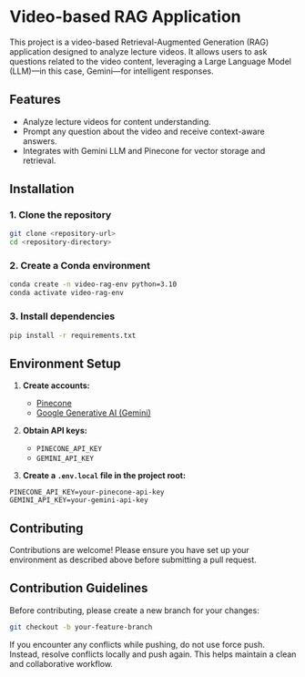# Video-based RAG Application
This project is a video-based Retrieval-Augmented Generation (RAG) application designed to analyze lecture videos. It allows users to ask questions related to the video content, leveraging a Large Language Model (LLM)—in this case, Gemini—for intelligent responses.
## Features
- Analyze lecture videos for content understanding.
- Prompt any question about the video and receive context-aware answers.
- Integrates with Gemini LLM and Pinecone for vector storage and retrieval.
## Installation
### 1. Clone the repository

```bash
git clone <repository-url>
cd <repository-directory>
```

### 2. Create a Conda environment

```bash
conda create -n video-rag-env python=3.10
conda activate video-rag-env
```

### 3. Install dependencies

```bash
pip install -r requirements.txt
```

## Environment Setup

1. **Create accounts:**
    - [Pinecone](https://www.pinecone.io/)
    - [Google Generative AI (Gemini)](https://ai.google.dev/)

2. **Obtain API keys:**
    - `PINECONE_API_KEY`
    - `GEMINI_API_KEY`

3. **Create a `.env.local` file in the project root:**

```
PINECONE_API_KEY=your-pinecone-api-key
GEMINI_API_KEY=your-gemini-api-key
```

## Contributing

Contributions are welcome! Please ensure you have set up your environment as described above before submitting a pull request.
## Contribution Guidelines

Before contributing, please create a new branch for your changes:

```bash
git checkout -b your-feature-branch
```

If you encounter any conflicts while pushing, do not use force push. Instead, resolve conflicts locally and push again. This helps maintain a clean and collaborative workflow.
